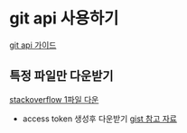 # git api 사용하기 

[git api 가이드](https://developer.github.com/v3/)


## 특정 파일만 다운받기 


[stackoverflow 1파일 다운](https://stackoverflow.com/questions/4604663/download-single-files-from-github)

- access token 생성후 다운받기 
[gist 참고 자료](https://gist.github.com/madrobby/9476733)
